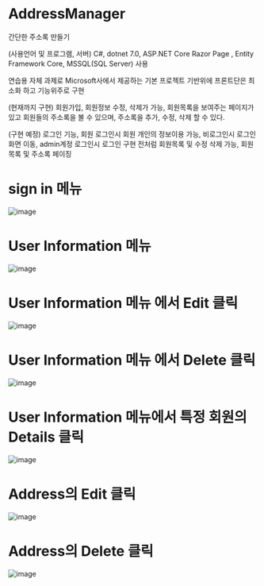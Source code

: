 # AddressManager
간단한 주소록 만들기

(사용언어 및 프로그램, 서버)
C#, dotnet 7.0, ASP.NET Core Razor Page , Entity Framework Core, MSSQL(SQL Server) 사용

연습용 자체 과제로
Microsoft사에서 제공하는 기본 프로젝트 기반위에 프론트단은 최소화 하고 기능위주로 구현

(현재까지 구현)
회원가입, 회원정보 수정, 삭제가 가능, 회원목록을 보여주는 페이지가 있고
회원들의 주소록을 볼 수 있으며, 주소록을 추가, 수정, 삭제 할 수 있다.


(구현 예정)
로그인 기능, 
회원 로그인시 회원 개인의 정보이용 가능, 비로그인시 로그인 화면 이동, 
admin계정 로그인시 로그인 구현 전처럼 회원목록 및 수정 삭제 가능,
회원 목록 및 주소록 페이징


# sign in 메뉴

![image](https://user-images.githubusercontent.com/115135514/235618302-6ba70dd3-c245-4d45-bbcb-b02fda86ad89.png)



# User Information 메뉴

![image](https://user-images.githubusercontent.com/115135514/235618249-b65c0bb1-2b7c-4158-9e1c-05afc623511a.png)


# User Information 메뉴 에서 Edit 클릭

![image](https://user-images.githubusercontent.com/115135514/235839987-5ac6a3d7-1583-41ef-adfe-629c8f80f005.png)


# User Information 메뉴 에서 Delete 클릭

![image](https://user-images.githubusercontent.com/115135514/235839932-cccd1cf7-1238-4b45-904c-80821700b41d.png)



# User Information 메뉴에서 특정 회원의 Details 클릭

![image](https://user-images.githubusercontent.com/115135514/235839729-dd403a29-9df8-4eb7-91dd-c5cff44aeb54.png)



# Address의 Edit 클릭

![image](https://user-images.githubusercontent.com/115135514/235839764-aab58955-5875-4d43-82fa-d61b158c79d8.png)


# Address의 Delete 클릭
![image](https://user-images.githubusercontent.com/115135514/235839813-e3ac70e9-7a0b-406f-95dc-0cfca80e8ba4.png)



